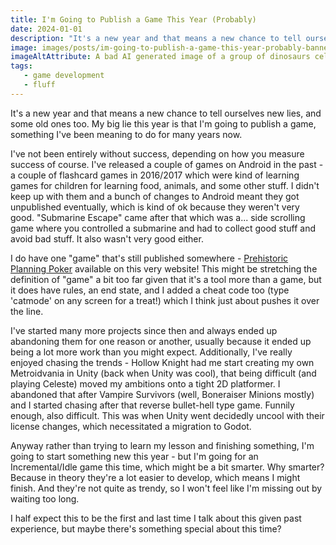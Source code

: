 ```yaml
---
title: I'm Going to Publish a Game This Year (Probably)
date: 2024-01-01
description: "It's a new year and that means a new chance to tell ourselves new lies, and some old ones too. My big lie this year is that I'm going to publish a game, something I've been meaning to do for many years now."
image: images/posts/im-going-to-publish-a-game-this-year-probably-banner.png
imageAltAttribute: A bad AI generated image of a group of dinosaurs celebrating the new year.
tags:
   - game development
   - fluff
---
```


It's a new year and that means a new chance to tell ourselves new lies, and some old ones too. My big lie this year is that I'm going to publish a game, something I've been meaning to do for many years now. 

I've not been entirely without success, depending on how you measure success of course. I've released a couple of games on Android in the past - a couple of flashcard games in 2016/2017 which were kind of learning games for children for learning food, animals, and some other stuff. I didn't keep up with them and a bunch of changes to Android meant they got unpublished eventually, which is kind of ok because they weren't very good. "Submarine Escape" came after that which was a... side scrolling game where you controlled a submarine and had to collect good stuff and avoid bad stuff. It also wasn't very good either. 

I do have one "game" that's still published somewhere - [Prehistoric Planning Poker](https://poker.developmentanddinosaurs.co.uk/) available on this very website! This might be stretching the definition of "game" a bit too far given that it's a tool more than a game, but it does have rules, an end state, and I added a cheat code too (type 'catmode' on any screen for a treat!) which I think just about pushes it over the line. 

I've started many more projects since then and always ended up abandoning them for one reason or another, usually because it ended up being a lot more work than you might expect. Additionally, I've really enjoyed chasing the trends - Hollow Knight had me start creating my own Metroidvania in Unity (back when Unity was cool), that being difficult (and playing Celeste) moved my ambitions onto a tight 2D platformer. I abandoned that after Vampire Survivors (well, Boneraiser Minions mostly) and I started chasing after that reverse bullet-hell type game. Funnily enough, also difficult. This was when Unity went decidedly uncool with their license changes, which necessitated a migration to Godot. 

Anyway rather than trying to learn my lesson and finishing something, I'm going to start something new this year - but I'm going for an Incremental/Idle game this time, which might be a bit smarter. Why smarter? Because in theory they're a lot easier to develop, which means I might finish. And they're not quite as trendy, so I won't feel like I'm missing out by waiting too long. 

I half expect this to be the first and last time I talk about this given past experience, but maybe there's something special about this time?
